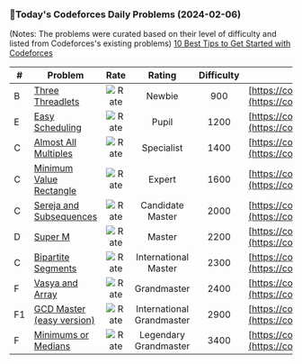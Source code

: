 ### 🌟Today's Codeforces Daily Problems (2024-02-06)
(Notes: The problems were curated based on their level of difficulty and listed from Codeforces's existing problems)
[10 Best Tips to Get Started with Codeforces](https://github.com/ika9810/Codeforces-Daily-Problems/blob/main/10%20Best%20Tips%20to%20Get%20Started%20with%20Codeforces.md)

| # | Problem | Rate| Rating | Difficulty | Contest |
|---| ----- | :--------: | :----------: | :----------: | ---------- |
|B|[Three Threadlets](https://codeforces.com/contest/1881/problem/B)|![Rate](https://img.shields.io/badge/Newbie-900-lightgrey)|Newbie|900|[https://codeforces.com/contest/1881](https://codeforces.com/contest/1881)|
|E|[Easy Scheduling](https://codeforces.com/contest/1578/problem/E)|![Rate](https://img.shields.io/badge/Pupil-1200-brightgreen)|Pupil|1200|[https://codeforces.com/contest/1578](https://codeforces.com/contest/1578)|
|C|[Almost All Multiples](https://codeforces.com/contest/1758/problem/C)|![Rate](https://img.shields.io/badge/Specialist-1400-9cf)|Specialist|1400|[https://codeforces.com/contest/1758](https://codeforces.com/contest/1758)|
|C|[Minimum Value Rectangle](https://codeforces.com/contest/1027/problem/C)|![Rate](https://img.shields.io/badge/Expert-1600-blue)|Expert|1600|[https://codeforces.com/contest/1027](https://codeforces.com/contest/1027)|
|C|[Sereja and Subsequences](https://codeforces.com/contest/314/problem/C)|![Rate](https://img.shields.io/badge/Candidate%20Master-2000-blueviolet)|Candidate Master|2000|[https://codeforces.com/contest/314](https://codeforces.com/contest/314)|
|D|[Super M](https://codeforces.com/contest/592/problem/D)|![Rate](https://img.shields.io/badge/Master-2200-orange)|Master|2200|[https://codeforces.com/contest/592](https://codeforces.com/contest/592)|
|C|[Bipartite Segments](https://codeforces.com/contest/901/problem/C)|![Rate](https://img.shields.io/badge/International%20Master-2300-orange)|International Master|2300|[https://codeforces.com/contest/901](https://codeforces.com/contest/901)|
|F|[Vasya and Array](https://codeforces.com/contest/1093/problem/F)|![Rate](https://img.shields.io/badge/Grandmaster-2400-red)|Grandmaster|2400|[https://codeforces.com/contest/1093](https://codeforces.com/contest/1093)|
|F1|[GCD Master (easy version)](https://codeforces.com/contest/1806/problem/F1)|![Rate](https://img.shields.io/badge/International%20Grandmaster-2900-red)|International Grandmaster|2900|[https://codeforces.com/contest/1806](https://codeforces.com/contest/1806)|
|F|[Minimums or Medians](https://codeforces.com/contest/1784/problem/F)|![Rate](https://img.shields.io/badge/Legendary%20Grandmaster-3400-red)|Legendary Grandmaster|3400|[https://codeforces.com/contest/1784](https://codeforces.com/contest/1784)|
